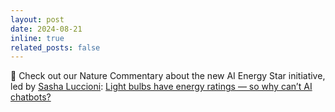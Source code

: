 ```yaml
---
layout: post
date: 2024-08-21
inline: true
related_posts: false
---
```


📄 Check out our Nature Commentary about the new AI Energy Star initiative, led by [Sasha Luccioni](https://www.sashaluccioni.com/): [Light bulbs have energy ratings — so why can’t AI chatbots?](https://www.nature.com/articles/d41586-024-02680-3)